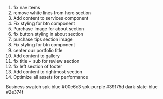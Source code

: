 1. fix nav items
2. ~~remove white lines from hero section~~
3. Add content to services component
4. Fix styling for btn component
5. Purchase image for about section
6. fix button styling in about section
7. purchase tips section image
8. Fix styling for btn component
9. center our portfolio title
10. Add content to gallery
11. fix title + sub for review section
12. fix left section of footer
13. Add content to rightmost section
14. Optimize all assets for performance

Business swatch
spk-blue #00e6c3
spk-purple #39175d
dark-slate-blue #2e374f
